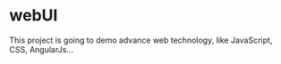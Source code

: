 webUI
=====
 This project is going to demo advance web technology, like JavaScript, CSS, AngularJs...
 